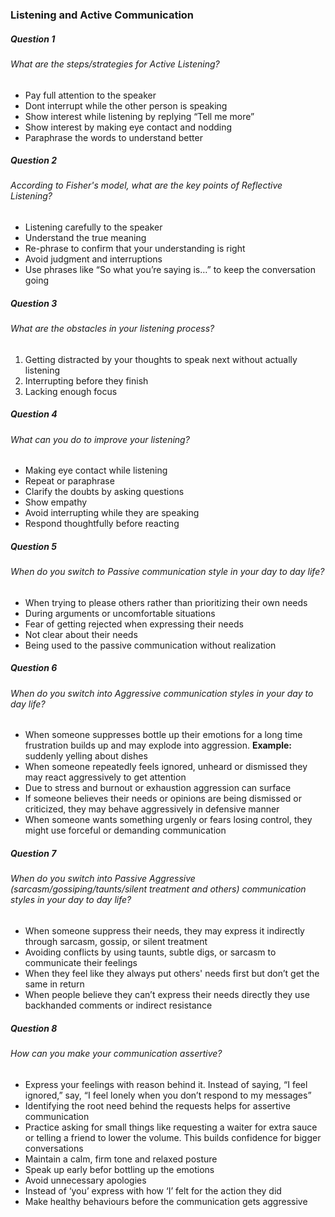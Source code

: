 ### Listening and Active Communication

##### Question 1

###### What are the steps/strategies for Active Listening?

* Pay full attention to the speaker
* Dont interrupt while the other person is speaking
* Show interest while listening by replying “Tell me more”
* Show interest by making eye contact and nodding
* Paraphrase the words to understand better

##### Question 2

###### According to Fisher's model, what are the key points of Reflective Listening?

* Listening carefully to the speaker
* Understand the true meaning
* Re-phrase to confirm that your understanding is right
* Avoid judgment and interruptions
* Use phrases like “So what you’re saying is…” to keep the conversation going

##### Question 3

###### What are the obstacles in your listening process?

1. Getting distracted by your thoughts to speak next without actually listening
2. Interrupting before they finish
3. Lacking enough focus

##### Question 4

###### What can you do to improve your listening?

* Making eye contact while listening
* Repeat or paraphrase
* Clarify the doubts by asking questions
* Show empathy
* Avoid interrupting while they are speaking
* Respond thoughtfully before reacting

##### Question 5

###### When do you switch to Passive communication style in your day to day life?

* When trying to please others rather than prioritizing their own needs
* During arguments or uncomfortable situations
* Fear of getting rejected when expressing their needs
* Not clear about their needs
* Being used to the passive communication without realization

##### Question 6

###### When do you switch into Aggressive communication styles in your day to day life?

* When someone suppresses bottle up their emotions for a long time frustration builds up and may explode into aggression.
   **Example:** suddenly yelling about dishes
* When someone repeatedly feels ignored, unheard or dismissed they may react aggressively to get attention
* Due to stress and burnout or exhaustion aggression can surface
* If someone believes their needs or opinions are being dismissed or criticized, they may behave aggressively in defensive manner
* When someone wants something urgenly or fears losing control, they might use forceful or demanding communication

##### Question 7

###### When do you switch into Passive Aggressive (sarcasm/gossiping/taunts/silent treatment and others) communication styles in your day to day life?

* When someone suppress their needs, they may express it indirectly through sarcasm, gossip, or silent treatment
* Avoiding conflicts by using taunts, subtle digs, or sarcasm to communicate their feelings
* When they feel like they always put others' needs first but don’t get the same in return
* When people believe they can’t express their needs directly they use backhanded comments or indirect resistance

##### Question 8

###### How can you make your communication assertive?

* Express your feelings with reason behind it. Instead of saying, “I feel ignored,” say, “I feel lonely when you don’t respond to my messages”
* Identifying the root need behind the requests helps for assertive communication
* Practice asking for small things like requesting a waiter for extra sauce or telling a friend to lower the volume. This builds confidence for bigger conversations
* Maintain a calm, firm tone and relaxed posture
* Speak up early befor bottling up the emotions
* Avoid unnecessary apologies
* Instead of ‘you’ express with how ‘I’ felt for the action they did
* Make healthy behaviours before the communication gets aggressive